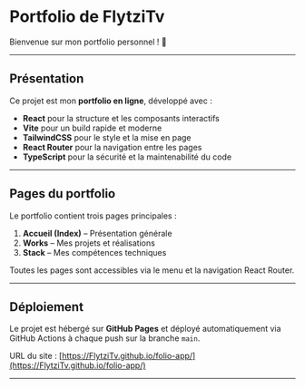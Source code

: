 # Portfolio de FlytziTv

Bienvenue sur mon portfolio personnel ! 🎨

---

## Présentation

Ce projet est mon **portfolio en ligne**, développé avec :

- **React** pour la structure et les composants interactifs
- **Vite** pour un build rapide et moderne
- **TailwindCSS** pour le style et la mise en page
- **React Router** pour la navigation entre les pages
- **TypeScript** pour la sécurité et la maintenabilité du code

---

## Pages du portfolio

Le portfolio contient trois pages principales :

1. **Accueil (Index)** – Présentation générale
2. **Works** – Mes projets et réalisations
3. **Stack** – Mes compétences techniques

Toutes les pages sont accessibles via le menu et la navigation React Router.

---

## Déploiement

Le projet est hébergé sur **GitHub Pages** et déployé automatiquement via GitHub Actions à chaque push sur la branche `main`.

URL du site : [https://FlytziTv.github.io/folio-app/](https://FlytziTv.github.io/folio-app/)

---
